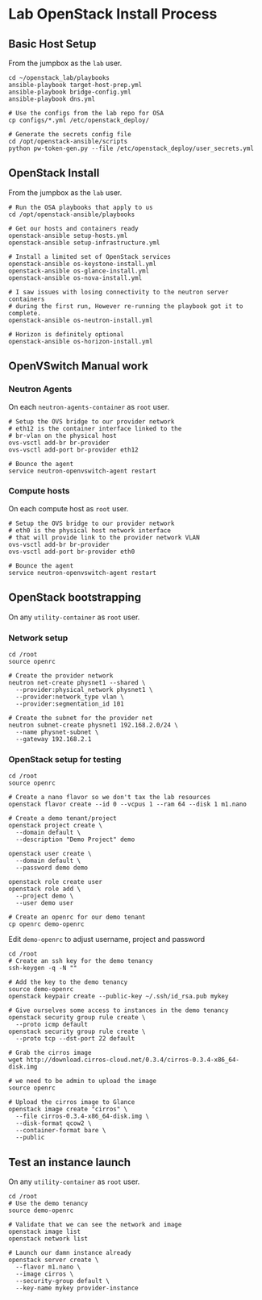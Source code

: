# Lab OpenStack Install Process

## Basic Host Setup

From the jumpbox as the `lab` user.

```shell
cd ~/openstack_lab/playbooks
ansible-playbook target-host-prep.yml
ansible-playbook bridge-config.yml
ansible-playbook dns.yml

# Use the configs from the lab repo for OSA
cp configs/*.yml /etc/openstack_deploy/

# Generate the secrets config file
cd /opt/openstack-ansible/scripts
python pw-token-gen.py --file /etc/openstack_deploy/user_secrets.yml
```

## OpenStack Install

From the jumpbox as the `lab` user.

```shell
# Run the OSA playbooks that apply to us
cd /opt/openstack-ansible/playbooks

# Get our hosts and containers ready
openstack-ansible setup-hosts.yml
openstack-ansible setup-infrastructure.yml

# Install a limited set of OpenStack services
openstack-ansible os-keystone-install.yml
openstack-ansible os-glance-install.yml
openstack-ansible os-nova-install.yml

# I saw issues with losing connectivity to the neutron server containers
# during the first run, However re-running the playbook got it to complete.
openstack-ansible os-neutron-install.yml

# Horizon is definitely optional
openstack-ansible os-horizon-install.yml
```

## OpenVSwitch Manual work

### Neutron Agents

On each `neutron-agents-container` as `root` user.

```shell
# Setup the OVS bridge to our provider network
# eth12 is the container interface linked to the
# br-vlan on the physical host
ovs-vsctl add-br br-provider
ovs-vsctl add-port br-provider eth12

# Bounce the agent
service neutron-openvswitch-agent restart
```

### Compute hosts

On each compute host as `root` user.

```shell
# Setup the OVS bridge to our provider network
# eth0 is the physical host network interface
# that will provide link to the provider network VLAN
ovs-vsctl add-br br-provider
ovs-vsctl add-port br-provider eth0

# Bounce the agent
service neutron-openvswitch-agent restart
```

## OpenStack bootstrapping

On any `utility-container` as `root` user.

### Network setup

```shell
cd /root
source openrc

# Create the provider network
neutron net-create physnet1 --shared \
  --provider:physical_network physnet1 \
  --provider:network_type vlan \
  --provider:segmentation_id 101

# Create the subnet for the provider net
neutron subnet-create physnet1 192.168.2.0/24 \
  --name physnet-subnet \
  --gateway 192.168.2.1
```

### OpenStack setup for testing

```shell
cd /root
source openrc

# Create a nano flavor so we don't tax the lab resources
openstack flavor create --id 0 --vcpus 1 --ram 64 --disk 1 m1.nano

# Create a demo tenant/project
openstack project create \
  --domain default \
  --description "Demo Project" demo

openstack user create \
  --domain default \
  --password demo demo

openstack role create user
openstack role add \
  --project demo \
  --user demo user

# Create an openrc for our demo tenant
cp openrc demo-openrc
```

Edit `demo-openrc` to adjust username, project and password

```shell
cd /root
# Create an ssh key for the demo tenancy
ssh-keygen -q -N ""

# Add the key to the demo tenancy
source demo-openrc
openstack keypair create --public-key ~/.ssh/id_rsa.pub mykey

# Give ourselves some access to instances in the demo tenancy
openstack security group rule create \
  --proto icmp default
openstack security group rule create \
  --proto tcp --dst-port 22 default

# Grab the cirros image
wget http://download.cirros-cloud.net/0.3.4/cirros-0.3.4-x86_64-disk.img

# we need to be admin to upload the image
source openrc

# Upload the cirros image to Glance
openstack image create "cirros" \
  --file cirros-0.3.4-x86_64-disk.img \
  --disk-format qcow2 \
  --container-format bare \
  --public
```

## Test an instance launch

On any `utility-container` as `root` user.

```shell
cd /root
# Use the demo tenancy
source demo-openrc

# Validate that we can see the network and image
openstack image list
openstack network list

# Launch our damn instance already
openstack server create \
  --flavor m1.nano \
  --image cirros \
  --security-group default \
  --key-name mykey provider-instance
```
